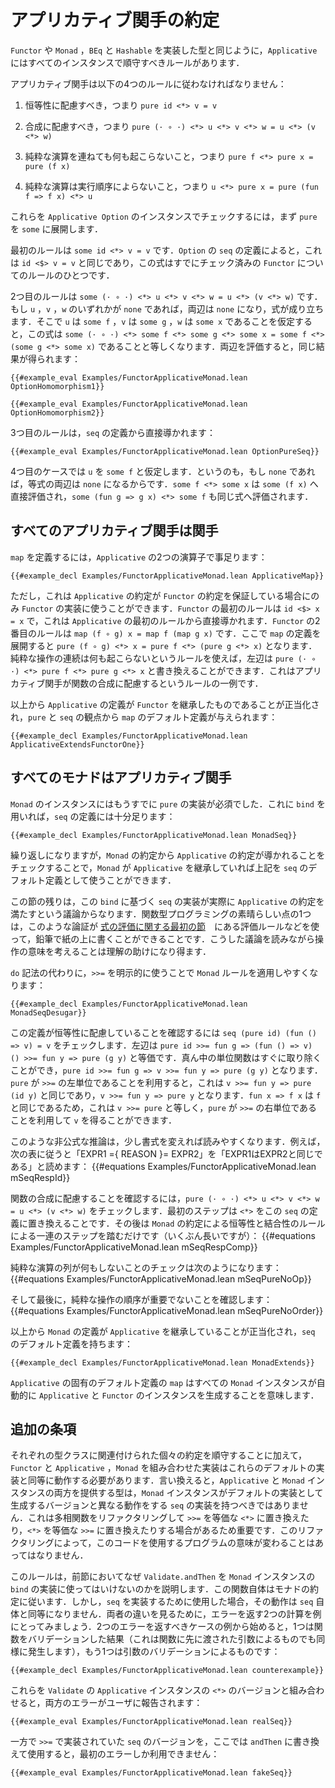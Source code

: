 <!-- # The Applicative Contract -->

# アプリカティブ関手の約定

<!-- Just like `Functor`, `Monad`, and types that implement `BEq` and `Hashable`, `Applicative` has a set of rules that all instances should adhere to. -->

`Functor` や `Monad` ，`BEq` と `Hashable` を実装した型と同じように，`Applicative` にはすべてのインスタンスで順守すべきルールがあります．

<!-- There are four rules that an applicative functor should follow: -->

アプリカティブ関手は以下の4つのルールに従わなければなりません：

<!-- 1. It should respect identity, so `pure id <*> v = v` -->
1. 恒等性に配慮すべき，つまり `pure id <*> v = v`
<!-- 2. It should respect function composition, so `pure (· ∘ ·) <*> u <*> v <*> w = u <*> (v <*> w)` -->
2. 合成に配慮すべき，つまり `pure (· ∘ ·) <*> u <*> v <*> w = u <*> (v <*> w)`
<!-- 3. Sequencing pure operations should be a no-op, so `pure f <*> pure x = pure (f x)` -->
3. 純粋な演算を連ねても何も起こらないこと，つまり `pure f <*> pure x = pure (f x)`
<!-- 4. The ordering of pure operations doesn't matter, so `u <*> pure x = pure (fun f => f x) <*> u` -->
4. 純粋な演算は実行順序によらないこと，つまり `u <*> pure x = pure (fun f => f x) <*> u`

<!-- To check these for the `Applicative Option` instance, start by expanding `pure` into `some`. -->

これらを `Applicative Option` のインスタンスでチェックするには，まず `pure` を `some` に展開します．

<!-- The first rule states that `some id <*> v = v`.
The definition of `seq` for `Option` states that this is the same as `id <$> v = v`, which is one of the `Functor` rules that have already been checked. -->

最初のルールは `some id <*> v = v` です．`Option` の `seq` の定義によると，これは `id <$> v = v` と同じであり，この式はすでにチェック済みの `Functor` についてのルールのひとつです．

<!-- The second rule states that `some (· ∘ ·) <*> u <*> v <*> w = u <*> (v <*> w)`.
If any of `u`, `v`, or `w` is `none`, then both sides are `none`, so the property holds.
Assuming that `u` is `some f`, that `v` is `some g`, and that `w` is `some x`, then this is equivalent to saying that `some (· ∘ ·) <*> some f <*> some g <*> some x = some f <*> (some g <*> some x)`.
Evaluating the two sides yields the same result: -->

2つ目のルールは `some (· ∘ ·) <*> u <*> v <*> w = u <*> (v <*> w)` です．もし `u` ，`v` ，`w` のいずれかが `none` であれば，両辺は `none` になり，式が成り立ちます．そこで `u` は `some f` ，`v` は `some g` ，`w` は `some x` であることを仮定すると，この式は `some (· ∘ ·) <*> some f <*> some g <*> some x = some f <*> (some g <*> some x)` であることと等しくなります．両辺を評価すると，同じ結果が得られます：

```lean
{{#example_eval Examples/FunctorApplicativeMonad.lean OptionHomomorphism1}}

{{#example_eval Examples/FunctorApplicativeMonad.lean OptionHomomorphism2}}
```

<!-- The third rule follows directly from the definition of `seq`: -->

3つ目のルールは，`seq` の定義から直接導かれます：

```lean
{{#example_eval Examples/FunctorApplicativeMonad.lean OptionPureSeq}}
```

<!-- In the fourth case, assume that `u` is `some f`, because if it's `none`, both sides of the equation are `none`.
`some f <*> some x` evaluates directly to `some (f x)`, as does `some (fun g => g x) <*> some f`. -->

4つ目のケースでは `u` を `some f` と仮定します．というのも，もし `none` であれば，等式の両辺は `none` になるからです．`some f <*> some x` は `some (f x)` へ直接評価され，`some (fun g => g x) <*> some f` も同じ式へ評価されます．

<!-- ## All Applicatives are Functors -->

## すべてのアプリカティブ関手は関手

<!-- The two operators for `Applicative` are enough to define `map`: -->

`map` を定義するには，`Applicative` の2つの演算子で事足ります：

```lean
{{#example_decl Examples/FunctorApplicativeMonad.lean ApplicativeMap}}
```

<!-- This can only be used to implement `Functor` if the contract for `Applicative` guarantees the contract for `Functor`, however.
The first rule of `Functor` is that `id <$> x = x`, which follows directly from the first rule for `Applicative`.
The second rule of `Functor` is that `map (f ∘ g) x = map f (map g x)`.
Unfolding the definition of `map` here results in `pure (f ∘ g) <*> x = pure f <*> (pure g <*> x)`.
Using the rule that sequencing pure operations is a no-op, the left side can be rewritten to `pure (· ∘ ·) <*> pure f <*> pure g <*> x`.
This is an instance of the rule that states that applicative functors respect function composition. -->

ただし，これは `Applicative` の約定が `Functor` の約定を保証している場合にのみ `Functor` の実装に使うことができます．`Functor` の最初のルールは `id <$> x = x` で，これは `Applicative` の最初のルールから直接導かれます．`Functor` の2番目のルールは `map (f ∘ g) x = map f (map g x)` です．ここで `map` の定義を展開すると `pure (f ∘ g) <*> x = pure f <*> (pure g <*> x)` となります．純粋な操作の連続は何も起こらないというルールを使えば，左辺は `pure (· ∘ ·) <*> pure f <*> pure g <*> x` と書き換えることができます．これはアプリカティブ関手が関数の合成に配慮するというルールの一例です．

<!-- This justifies a definition of `Applicative` that extends `Functor`, with a default definition of `map` given in terms of `pure` and `seq`: -->

以上から `Applicative` の定義が `Functor` を継承したものであることが正当化され，`pure` と `seq` の観点から `map` のデフォルト定義が与えられます：

```lean
{{#example_decl Examples/FunctorApplicativeMonad.lean ApplicativeExtendsFunctorOne}}
```

<!-- ## All Monads are Applicative Functors -->

## すべてのモナドはアプリカティブ関手

<!-- An instance of `Monad` already requires an implementation of `pure`.
Together with `bind`, this is enough to define `seq`: -->

`Monad` のインスタンスにはもうすでに `pure` の実装が必須でした．これに `bind` を用いれば，`seq` の定義には十分足ります：

```lean
{{#example_decl Examples/FunctorApplicativeMonad.lean MonadSeq}}
```
<!-- Once again, checking that the `Monad` contract implies the `Applicative` contract will allow this to be used as a default definition for `seq` if `Monad` extends `Applicative`. -->

繰り返しになりますが，`Monad` の約定から `Applicative` の約定が導かれることをチェックすることで，`Monad` が `Applicative` を継承していれば上記を `seq` のデフォルト定義として使うことができます．

<!-- The rest of this section consists of an argument that this implementation of `seq` based on `bind` in fact satisfies the `Applicative` contract.
One of the beautiful things about functional programming is that this kind of argument can be worked out on a piece of paper with a pencil, using the kinds of evaluation rules from [the initial section on evaluating expressions](../getting-to-know/evaluating.md).
Thinking about the meanings of the operations while reading these arguments can sometimes help with understanding. -->

この節の残りは，この `bind` に基づく `seq` の実装が実際に `Applicative` の約定を満たすという議論からなります．関数型プログラミングの素晴らしい点の1つは，このような論証が [式の評価に関する最初の節](../getting-to-know/evaluating.md)　にある評価ルールなどを使って，鉛筆で紙の上に書くことができることです．こうした議論を読みながら操作の意味を考えることは理解の助けになり得ます．

<!-- Replacing `do`-notation with explicit uses of `>>=` makes it easier to apply the `Monad` rules: -->

`do` 記法の代わりに，`>>=` を明示的に使うことで `Monad` ルールを適用しやすくなります：

```lean
{{#example_decl Examples/FunctorApplicativeMonad.lean MonadSeqDesugar}}
```


<!-- To check that this definition respects identity, check that `seq (pure id) (fun () => v) = v`.
The left hand side is equivalent to `pure id >>= fun g => (fun () => v) () >>= fun y => pure (g y)`.
The unit function in the middle can be eliminated immediately, yielding `pure id >>= fun g => v >>= fun y => pure (g y)`.
Using the fact that `pure` is a left identity of `>>=`, this is the same as `v >>= fun y => pure (id y)`, which is `v >>= fun y => pure y`.
Because `fun x => f x` is the same as `f`, this is the same as `v >>= pure`, and the fact that `pure` is a right identity of `>>=` can be used to get `v`. -->

この定義が恒等性に配慮していることを確認するには `seq (pure id) (fun () => v) = v` をチェックします．左辺は `pure id >>= fun g => (fun () => v) () >>= fun y => pure (g y)` と等価です．真ん中の単位関数はすぐに取り除くことができ，`pure id >>= fun g => v >>= fun y => pure (g y)` となります．`pure` が `>>=` の左単位であることを利用すると，これは `v >>= fun y => pure (id y)` と同じであり，`v >>= fun y => pure y` となります．`fun x => f x` は `f` と同じであるため，これは `v >>= pure` と等しく，`pure` が `>>=` の右単位であることを利用して `v` を得ることができます．

<!-- This kind of informal reasoning can be made easier to read with a bit of reformatting.
In the following chart, read "EXPR1 ={ REASON }= EXPR2" as "EXPR1 is the same as EXPR2 because REASON": -->

このような非公式な推論は，少し書式を変えれば読みやすくなります．例えば，次の表に従うと「EXPR1 ={ REASON }= EXPR2」を「EXPR1はEXPR2と同じである」と読めます：
{{#equations Examples/FunctorApplicativeMonad.lean mSeqRespId}}

<!-- To check that it respects function composition, check that `pure (· ∘ ·) <*> u <*> v <*> w = u <*> (v <*> w)`.
The first step is to replace `<*>` with this definition of `seq`.
After that, a (somewhat long) series of steps that use the identity and associativity rules from the `Monad` contract is enough to get from one to the other: -->

関数の合成に配慮することを確認するには，`pure (· ∘ ·) <*> u <*> v <*> w = u <*> (v <*> w)` をチェックします．最初のステップは `<*>` をこの `seq` の定義に置き換えることです．その後は `Monad` の約定による恒等性と結合性のルールによる一連のステップを踏むだけです（いくぶん長いですが）：
{{#equations Examples/FunctorApplicativeMonad.lean mSeqRespComp}}

<!-- To check that sequencing pure operations is a no-op: -->

純粋な演算の列が何もしないことのチェックは次のようになります：
{{#equations Examples/FunctorApplicativeMonad.lean mSeqPureNoOp}}

<!-- And finally, to check that the ordering of pure operations doesn't matter: -->

そして最後に，純粋な操作の順序が重要でないことを確認します：
{{#equations Examples/FunctorApplicativeMonad.lean mSeqPureNoOrder}}

<!-- This justifies a definition of `Monad` that extends `Applicative`, with a default definition of `seq`: -->

以上から `Monad` の定義が `Applicative` を継承していることが正当化され，`seq` のデフォルト定義を持ちます：

```lean
{{#example_decl Examples/FunctorApplicativeMonad.lean MonadExtends}}
```
<!-- `Applicative`'s own default definition of `map` means that every `Monad` instance automatically generates `Applicative` and `Functor` instances as well. -->

`Applicative` の固有のデフォルト定義の `map` はすべての `Monad` インスタンスが自動的に `Applicative` と `Functor` のインスタンスを生成することを意味します．

<!-- ## Additional Stipulations -->

## 追加の条項

<!-- In addition to adhering to the individual contracts associated with each type class, combined implementations `Functor`, `Applicative` and `Monad` should work equivalently to these default implementations.
In other words, a type that provides both `Applicative` and `Monad` instances should not have an implementation of `seq` that works differently from the version that the `Monad` instance generates as a default implementation.
This is important because polymorphic functions may be refactored to replace a use of `>>=` with an equivalent use of `<*>`, or a use of `<*>` with an equivalent use of `>>=`.
This refactoring should not change the meaning of programs that use this code. -->

それぞれの型クラスに関連付けられた個々の約定を順守することに加えて，`Functor` と `Applicative` ，`Monad` を組み合わせた実装はこれらのデフォルトの実装と同等に動作する必要があります．言い換えると，`Applicative` と `Monad` インスタンスの両方を提供する型は，`Monad` インスタンスがデフォルトの実装として生成するバージョンと異なる動作をする `seq` の実装を持つべきではありません．これは多相関数をリファクタリングして `>>=` を等価な `<*>` に置き換えたり，`<*>` を等価な `>>=` に置き換えたりする場合があるため重要です．このリファクタリングによって，このコードを使用するプログラムの意味が変わることはあってはなりません．

<!-- This rule explains why `Validate.andThen` should not be used to implement `bind` in a `Monad` instance.
On its own, it obeys the monad contract.
However, when it is used to implement `seq`, the behavior is not equivalent to `seq` itself.
To see where they differ, take the example of two computations, both of which return errors.
Start with an example of a case where two errors should be returned, one from validating a function (which could have just as well resulted from a prior argument to the function), and one from validating an argument: -->

このルールは，前節においてなぜ `Validate.andThen` を `Monad` インスタンスの `bind` の実装に使ってはいけないのかを説明します．この関数自体はモナドの約定に従います．しかし，`seq` を実装するために使用した場合，その動作は `seq` 自体と同等になりません．両者の違いを見るために，エラーを返す2つの計算を例にとってみましょう．2つのエラーを返すべきケースの例から始めると，1つは関数をバリデーションした結果（これは関数に先に渡された引数によるものでも同様に発生します），もう1つは引数のバリデーションによるものです：

```lean
{{#example_decl Examples/FunctorApplicativeMonad.lean counterexample}}
```

<!-- Combining them with the version of `<*>` from `Validate`'s `Applicative` instance results in both errors being reported to the user: -->

これらを `Validate` の `Applicative` インスタンスの `<*>` のバージョンと組み合わせると，両方のエラーがユーザに報告されます：

```lean
{{#example_eval Examples/FunctorApplicativeMonad.lean realSeq}}
```

<!-- Using the version of `seq` that was implemented with `>>=`, here rewritten to `andThen`, results in only the first error being available: -->

一方で `>>=` で実装されていた `seq` のバージョンを，ここでは `andThen` に書き換えて使用すると，最初のエラーしか利用できません：

```lean
{{#example_eval Examples/FunctorApplicativeMonad.lean fakeSeq}}
```


